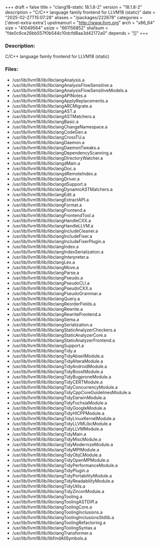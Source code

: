 +++
draft = false
title = "clang18-static 18.1.8-2"
version = "18.1.8-2"
description = "C/C++ language family frontend for LLVM18 (static)"
date = "2025-02-27T15:07:28"
aliases = "/packages/222678"
categories = ['devel-extra-extra']
upstreamurl = "http://www.llvm.org"
arch = "x86_64"
size = "41049564"
usize = "661156852"
sha1sum = "fde0c6ce26bb557f0b544c10dcfd8aa3d42172a0"
depends = "[]"
+++
### Description: 
C/C++ language family frontend for LLVM18 (static)

### Files: 
* /usr/lib/llvm18/lib/libclangAnalysis.a
* /usr/lib/llvm18/lib/libclangAnalysisFlowSensitive.a
* /usr/lib/llvm18/lib/libclangAnalysisFlowSensitiveModels.a
* /usr/lib/llvm18/lib/libclangAPINotes.a
* /usr/lib/llvm18/lib/libclangApplyReplacements.a
* /usr/lib/llvm18/lib/libclangARCMigrate.a
* /usr/lib/llvm18/lib/libclangAST.a
* /usr/lib/llvm18/lib/libclangASTMatchers.a
* /usr/lib/llvm18/lib/libclangBasic.a
* /usr/lib/llvm18/lib/libclangChangeNamespace.a
* /usr/lib/llvm18/lib/libclangCodeGen.a
* /usr/lib/llvm18/lib/libclangCrossTU.a
* /usr/lib/llvm18/lib/libclangDaemon.a
* /usr/lib/llvm18/lib/libclangDaemonTweaks.a
* /usr/lib/llvm18/lib/libclangDependencyScanning.a
* /usr/lib/llvm18/lib/libclangDirectoryWatcher.a
* /usr/lib/llvm18/lib/libclangdMain.a
* /usr/lib/llvm18/lib/libclangDoc.a
* /usr/lib/llvm18/lib/libclangdRemoteIndex.a
* /usr/lib/llvm18/lib/libclangDriver.a
* /usr/lib/llvm18/lib/libclangdSupport.a
* /usr/lib/llvm18/lib/libclangDynamicASTMatchers.a
* /usr/lib/llvm18/lib/libclangEdit.a
* /usr/lib/llvm18/lib/libclangExtractAPI.a
* /usr/lib/llvm18/lib/libclangFormat.a
* /usr/lib/llvm18/lib/libclangFrontend.a
* /usr/lib/llvm18/lib/libclangFrontendTool.a
* /usr/lib/llvm18/lib/libclangHandleCXX.a
* /usr/lib/llvm18/lib/libclangHandleLLVM.a
* /usr/lib/llvm18/lib/libclangIncludeCleaner.a
* /usr/lib/llvm18/lib/libclangIncludeFixer.a
* /usr/lib/llvm18/lib/libclangIncludeFixerPlugin.a
* /usr/lib/llvm18/lib/libclangIndex.a
* /usr/lib/llvm18/lib/libclangIndexSerialization.a
* /usr/lib/llvm18/lib/libclangInterpreter.a
* /usr/lib/llvm18/lib/libclangLex.a
* /usr/lib/llvm18/lib/libclangMove.a
* /usr/lib/llvm18/lib/libclangParse.a
* /usr/lib/llvm18/lib/libclangPseudo.a
* /usr/lib/llvm18/lib/libclangPseudoCLI.a
* /usr/lib/llvm18/lib/libclangPseudoCXX.a
* /usr/lib/llvm18/lib/libclangPseudoGrammar.a
* /usr/lib/llvm18/lib/libclangQuery.a
* /usr/lib/llvm18/lib/libclangReorderFields.a
* /usr/lib/llvm18/lib/libclangRewrite.a
* /usr/lib/llvm18/lib/libclangRewriteFrontend.a
* /usr/lib/llvm18/lib/libclangSema.a
* /usr/lib/llvm18/lib/libclangSerialization.a
* /usr/lib/llvm18/lib/libclangStaticAnalyzerCheckers.a
* /usr/lib/llvm18/lib/libclangStaticAnalyzerCore.a
* /usr/lib/llvm18/lib/libclangStaticAnalyzerFrontend.a
* /usr/lib/llvm18/lib/libclangSupport.a
* /usr/lib/llvm18/lib/libclangTidy.a
* /usr/lib/llvm18/lib/libclangTidyAbseilModule.a
* /usr/lib/llvm18/lib/libclangTidyAlteraModule.a
* /usr/lib/llvm18/lib/libclangTidyAndroidModule.a
* /usr/lib/llvm18/lib/libclangTidyBoostModule.a
* /usr/lib/llvm18/lib/libclangTidyBugproneModule.a
* /usr/lib/llvm18/lib/libclangTidyCERTModule.a
* /usr/lib/llvm18/lib/libclangTidyConcurrencyModule.a
* /usr/lib/llvm18/lib/libclangTidyCppCoreGuidelinesModule.a
* /usr/lib/llvm18/lib/libclangTidyDarwinModule.a
* /usr/lib/llvm18/lib/libclangTidyFuchsiaModule.a
* /usr/lib/llvm18/lib/libclangTidyGoogleModule.a
* /usr/lib/llvm18/lib/libclangTidyHICPPModule.a
* /usr/lib/llvm18/lib/libclangTidyLinuxKernelModule.a
* /usr/lib/llvm18/lib/libclangTidyLLVMLibcModule.a
* /usr/lib/llvm18/lib/libclangTidyLLVMModule.a
* /usr/lib/llvm18/lib/libclangTidyMain.a
* /usr/lib/llvm18/lib/libclangTidyMiscModule.a
* /usr/lib/llvm18/lib/libclangTidyModernizeModule.a
* /usr/lib/llvm18/lib/libclangTidyMPIModule.a
* /usr/lib/llvm18/lib/libclangTidyObjCModule.a
* /usr/lib/llvm18/lib/libclangTidyOpenMPModule.a
* /usr/lib/llvm18/lib/libclangTidyPerformanceModule.a
* /usr/lib/llvm18/lib/libclangTidyPlugin.a
* /usr/lib/llvm18/lib/libclangTidyPortabilityModule.a
* /usr/lib/llvm18/lib/libclangTidyReadabilityModule.a
* /usr/lib/llvm18/lib/libclangTidyUtils.a
* /usr/lib/llvm18/lib/libclangTidyZirconModule.a
* /usr/lib/llvm18/lib/libclangTooling.a
* /usr/lib/llvm18/lib/libclangToolingASTDiff.a
* /usr/lib/llvm18/lib/libclangToolingCore.a
* /usr/lib/llvm18/lib/libclangToolingInclusions.a
* /usr/lib/llvm18/lib/libclangToolingInclusionsStdlib.a
* /usr/lib/llvm18/lib/libclangToolingRefactoring.a
* /usr/lib/llvm18/lib/libclangToolingSyntax.a
* /usr/lib/llvm18/lib/libclangTransformer.a
* /usr/lib/llvm18/lib/libfindAllSymbols.a
